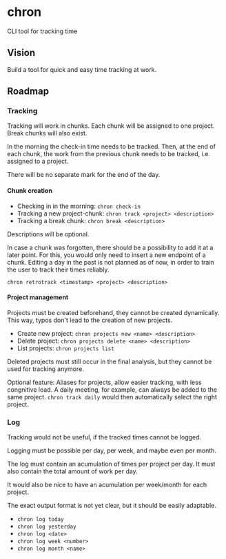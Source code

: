 # chron
CLI tool for tracking time

## Vision

Build a tool for quick and easy time tracking at work.

## Roadmap

### Tracking

Tracking will work in chunks.
Each chunk will be assigned to one project.
Break chunks will also exist.

In the morning the check-in time needs to be tracked.
Then, at the end of each chunk, the work from the previous chunk needs to be tracked,
i.e. assigned to a project.

There will be no separate mark for the end of the day.

#### Chunk creation

- Checking in in the morning: `chron check-in`
- Tracking a new project-chunk: `chron track <project> <description>`
- Tracking a break chunk: `chron break <description>`

Descriptions will be optional.

In case a chunk was forgotten, there should be a possibility to add it at a later point.
For this, you would only need to insert a new endpoint of a chunk.
Editing a day in the past is not planned as of now, in order to train the user to track
their times reliably.

`chron retrotrack <timestamp> <project> <description>`

#### Project management

Projects must be created beforehand, they cannot be created dynamically.
This way, typos don't lead to the creation of new projects.

- Create new project: `chron projects new <name> <description>`
- Delete project: `chron projects delete <name> <description>`
- List projects: `chron projects list`

Deleted projects must still occur in the final analysis, but they cannot be used
for tracking anymore.

Optional feature: Aliases for projects, allow easier tracking, with less congnitive load.
A daily meeting, for example, can always be added to the same project.
`chron track daily` would then automatically select the right project.

### Log

Tracking would not be useful, if the tracked times cannot be logged.

Logging must be possible per day, per week, and maybe even per month.

The log must contain an acumulation of times per project per day.
It must also contain the total amount of work per day.

It would also be nice to have an acumulation per week/month for each project.

The exact output format is not yet clear, but it should be easily adaptable.

- `chron log today`
- `chron log yesterday`
- `chron log <date>`
- `chron log week <number>`
- `chron log month <name>`

